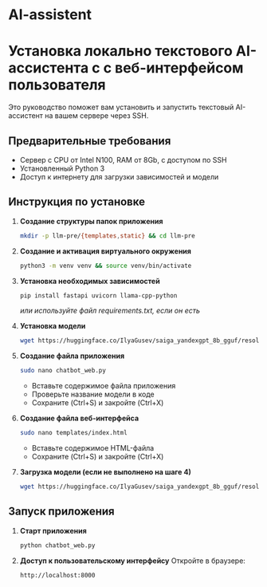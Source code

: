 # AI-assistent
# Установка локально текстового AI-ассистента c с веб-интерфейсом пользователя 

Это руководство поможет вам установить и запустить текстовый AI-ассистент на вашем сервере через SSH.

## Предварительные требования
- Сервер с CPU от Intel N100, RAM от 8Gb, с доступом по SSH
- Установленный Python 3
- Доступ к интернету для загрузки зависимостей и модели

## Инструкция по установке

1. **Создание структуры папок приложения**
   ```bash
   mkdir -p llm-pre/{templates,static} && cd llm-pre
   ```

2. **Создание и активация виртуального окружения**
   ```bash
   python3 -m venv venv && source venv/bin/activate
   ```

3. **Установка необходимых зависимостей**
   ```bash
   pip install fastapi uvicorn llama-cpp-python
   ```
   *или используйте файл requirements.txt, если он есть*

4. **Установка модели**
   ```bash
   wget https://huggingface.co/IlyaGusev/saiga_yandexgpt_8b_gguf/resolve/main/saiga_yandexgpt_8b.Q3_K_M.gguf
   ```

5. **Создание файла приложения**
   ```bash
   sudo nano chatbot_web.py
   ```
   - Вставьте содержимое файла приложения
   - Проверьте название модели в коде
   - Сохраните (Ctrl+S) и закройте (Ctrl+X)

6. **Создание файла веб-интерфейса**
   ```bash
   sudo nano templates/index.html
   ```
   - Вставьте содержимое HTML-файла
   - Сохраните (Ctrl+S) и закройте (Ctrl+X)

7. **Загрузка модели (если не выполнено на шаге 4)**
   ```bash
   wget https://huggingface.co/IlyaGusev/saiga_yandexgpt_8b_gguf/resolve/main/saiga_yandexgpt_8b.Q3_K_M.gguf
   ```

## Запуск приложения

1. **Старт приложения**
   ```bash
   python chatbot_web.py
   ```

2. **Доступ к пользовательскому интерфейсу**
   Откройте в браузере:
   ```
   http://localhost:8000
   ```
